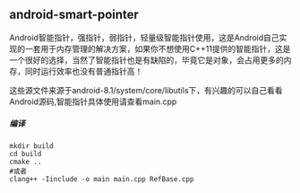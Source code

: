 ## android-smart-pointer
Android智能指针，强指针，弱指针，轻量级智能指针使用，这是Android自己实现的一套用于内存管理的解决方案，如果你不想使用C++11提供的智能指针，这是一个很好的选择，当然了智能指针也是有缺陷的，毕竟它是对象，会占用更多的内存，同时运行效率也没有普通指针高！

这些源文件来源于android-8.1/system/core/libutils下，有兴趣的可以自己看看Android源码,智能指针具体使用请查看main.cpp

##### 编译
```
mkdir build
cd build
cmake ..
#或者
clang++ -Iinclude -o main main.cpp RefBase.cpp
```

